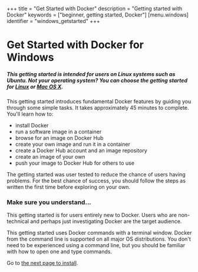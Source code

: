 +++
title = "Get Started with Docker"
description = "Getting started with Docker"
keywords = ["beginner, getting started, Docker"]
[menu.windows]
identifier = "windows_getstarted"
+++

# Get Started with Docker for Windows

##### This getting started is intended for users on Linux systems such as Ubuntu. Not your operating system? You can choose the getting started for [Linux](/linux/started) or [Mac OS X](/mac/started).

This getting started introduces fundamental Docker features by guiding you
through some simple tasks. It takes approximately 45 minutes to complete. You'll
learn how to:

* install Docker
* run a software image in a container
* browse for an image on Docker Hub
* create your own image and run it in a container
* create a Docker Hub account and an image repository
* create an image of your own
* push your image to Docker Hub for others to use

The getting started was user tested to reduce the chance of users having problems. For the best chance of success, you should follow the steps as written the first time before exploring on your own.


### Make sure you understand...

This getting started is for users entirely new to Docker. Users who are non-technical and perhaps just investigating Docker are the target audience.

This getting started uses Docker commands with a terminal window. Docker from
the command line is supported on all major OS distributions. You don't need to
be experienced using a command line, but you should be familiar with how to open
one and type commands.

Go to [the next page to install](/windows/step_one).



	




		

	

	